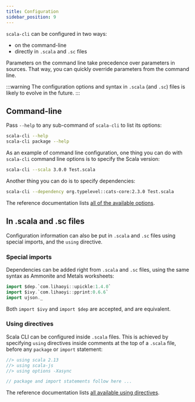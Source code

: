 ```yaml
---
title: Configuration
sidebar_position: 9
---
```


`scala-cli` can be configured in two ways:
- on the command-line
- directly in `.scala` and `.sc` files

Parameters on the command line take precedence over parameters in sources.
That way, you can quickly override parameters from the command line.

:::warning
The configuration options and syntax in `.scala` (and `.sc`) files is likely to evolve in the future.
:::

## Command-line

Pass `--help` to any sub-command of `scala-cli` to list its options:
```bash
scala-cli --help
scala-cli package --help
```

As an example of command line configuration, one thing you can do with `scala-cli` command line options is to specify the Scala version:
```bash
scala-cli --scala 3.0.0 Test.scala
```

Another thing you can do is to specify dependencies:
```bash
scala-cli --dependency org.typelevel::cats-core:2.3.0 Test.scala
```

The reference documentation lists [all of the available options](../reference/cli-options.md).


## In .scala and .sc files

Configuration information can also be put in `.scala` and `.sc` files using special imports, and the `using` directive.

### Special imports

Dependencies can be added right from `.scala` and `.sc` files, using the same
syntax as Ammonite and Metals worksheets:

```scala
import $dep.`com.lihaoyi::upickle:1.4.0`
import $ivy.`com.lihaoyi::pprint:0.6.6`
import ujson._
```

Both `import $ivy` and `import $dep` are accepted, and are equivalent.

### Using directives

Scala CLI can be configured inside `.scala` files.
This is achieved by specifying `using` directives inside comments at the top of a `.scala` file, before any `package` or `import` statement:

```scala
//> using scala 2.13
//> using scala-js
//> using options -Xasync

// package and import statements follow here ...
```

The reference documentation lists [all available using directives](../reference/directives.md#using-directives).
